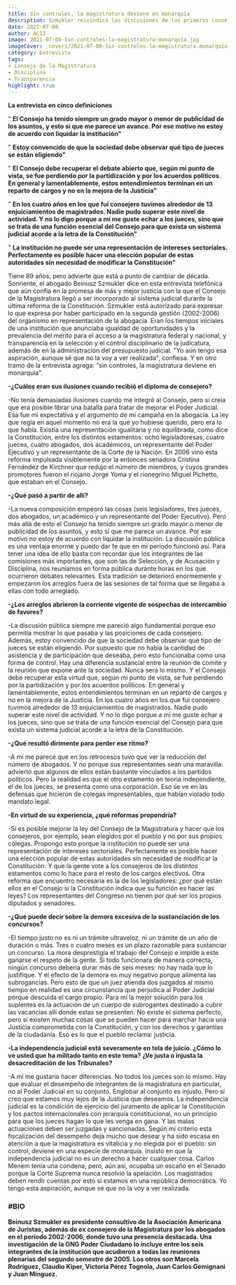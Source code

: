 ```yaml
---
title: Sin controles, la magistratura deviene en monarquía
description: Szmukler reivindicó las discusiones de los primeros consejeros
date: 2021-07-08
author: ACIJ
image: 2021-07-08-Sin-controles-la-magistratura-monarquía.jpg
imageCover:  covers/2021-07-08-Sin-controles-la-magistratura-monarquía.jpg
category: Entrevista
tags:
- Consejo de la Magistratura
- Disciplina
- Transparencia
highlight: true
---
```





**La entrevista en cinco definiciones**

&quot; **El Consejo ha tenido siempre un grado mayor o menor de publicidad de los asuntos, y esto sí que me parece un avance. Por ese motivo no estoy de acuerdo con liquidar la institución&quot;**

&quot; **Estoy convencido de que la sociedad debe observar qué tipo de jueces se están eligiendo&quot;**

&quot; **El Consejo debe recuperar el debate abierto que, según mi punto de vista, se fue perdiendo por la partidización y por los acuerdos políticos. En general y lamentablemente, estos entendimientos terminan en un reparto de cargos y no en la mejora de la Justicia&quot;**

&quot; **En los cuatro años en los que fui consejero tuvimos alrededor de 13 enjuiciamientos de magistrados. Nadie pudo superar este nivel de actividad. Y no lo digo porque a mí me guste echar a los jueces, sino que se trata de una función esencial del Consejo para que exista un sistema judicial acorde a la letra de la Constitución&quot;**

&quot; **La institución no puede ser una representación de intereses sectoriales. Perfectamente es posible hacer una elección popular de estas autoridades sin necesidad de modificar la Constitución&quot;**

Tiene 89 años, pero advierte que está a punto de cambiar de década. Sonriente, el abogado Beinusz Szmukler dice en esta entrevista telefónica que aún confía en la promesa de más y mejor justicia con la que el Consejo de la Magistratura llegó a ser incorporado al sistema judicial durante la última reforma de la Constitución. Szmukler está autorizado para expresar lo que expresa por haber participado en la segunda gestión (2002-2006) del organismo en representación de la abogacía. Eran los tiempos iniciales de una institución que anunciaba igualdad de oportunidades y la prevalencia del mérito para el acceso a la magistratura federal y nacional, y transparencia en la selección y el control disciplinario de la judicatura, además de en la administración del presupuesto judicial. &quot;Yo aún tengo esa aspiración, aunque sé que no la voy a ver realizada&quot;, confiesa. Y en otro tramo de la entrevista agrega: &quot;sin controles, la magistratura deviene en monarquía&quot;.

**-¿Cuáles eran sus ilusiones cuando recibió el diploma de consejero?**

-No tenía demasiadas ilusiones cuando me integré al Consejo, pero sí creía que era posible librar una batalla para tratar de mejorar el Poder Judicial. Esa fue mi expectativa y el argumento de mi campaña en la abogacía. La ley que regía en aquel momento no era la que yo hubiese querido, pero era lo que había. Existía una representación igualitaria y no equilibrada, como dice la Constitución, entre los distintos estamentos: ocho legisladoresas, cuatro jueces, cuatro abogados, dos académicos, un representante del Poder Ejecutivo y un representante de la Corte de la Nación. En 2006 vino esta reforma impulsada visiblemente por la entonces senadora Cristina Fernández de Kirchner que redujo el número de miembros, y cuyos grandes promotores fueron el riojano Jorge Yoma y el rionegrino Miguel Pichetto, que estaban en el Consejo.

**-¿Qué pasó a partir de allí?**

-La nueva composición empeoró las cosas (seis legisladores, tres jueces, dos abogados, un académico y un representante del Poder Ejecutivo). Pero más allá de esto el Consejo ha tenido siempre un grado mayor o menor de publicidad de los asuntos, y esto sí que me parece un avance. Por ese motivo no estoy de acuerdo con liquidar la institución. La discusión pública es una ventaja enorme y puedo dar fe que en mi período funcionó así. Para tener una idea de ello basta con recordar que los integrantes de las comisiones más importantes, que son las de Selección, y de Acusación y Disciplina, nos reuníamos en forma pública durante horas en los que ocurrieron debates relevantes. Esta tradición se deterioró enormemente y empezaron los arreglos fuera de las sesiones de tal forma que se llegaba a ellas con todo arreglado.

**-¿Los arreglos abrieron la corriente vigente de sospechas de intercambio de favores?**

-La discusión pública siempre me pareció algo fundamental porque eso permitía mostrar lo que pasaba y las posiciones de cada consejero. Además, estoy convencido de que la sociedad debe observar qué tipo de jueces se están eligiendo. Por supuesto que no había la cantidad de asistencia y de participación que deseaba, pero esto funcionaba como una forma de control. Hay una diferencia sustancial entre la reunión de comité y la reunión que expone ante la sociedad. Nunca será lo mismo. Y el Consejo debe recuperar esta virtud que, según mi punto de vista, se fue perdiendo por la partidización y por los acuerdos políticos. En general y lamentablemente, estos entendimientos terminan en un reparto de cargos y no en la mejora de la Justicia. En los cuatro años en los que fui consejero tuvimos alrededor de 13 enjuiciamientos de magistrados. Nadie pudo superar este nivel de actividad. Y no lo digo porque a mí me guste echar a los jueces, sino que se trata de una función esencial del Consejo para que exista un sistema judicial acorde a la letra de la Constitución.

**-¿Qué resultó dirimente para perder ese ritmo?**

-A mí me parece que en los retrocesos tuvo que ver la reducción del número de abogados. Y no porque sus representantes sean una maravilla: advierto que algunos de ellos están bastante vinculados a los partidos políticos. Pero la realidad es que el otro estamento en teoría independiente, el de los jueces, se presenta como una corporación. Eso se ve en las defensas que hicieron de colegas impresentables, que habían violado todo mandato legal.

**-En virtud de su experiencia, ¿qué reformas propondría?**

-Sí es posible mejorar la ley del Consejo de la Magistratura y hacer que los consejeros, por ejemplo, sean elegidos por el pueblo y no por sus propios colegas. Propongo esto porque la institución no puede ser una representación de intereses sectoriales. Perfectamente es posible hacer una elección popular de estas autoridades sin necesidad de modificar la Constitución. Y que la gente vote a los consejeros de los distintos estamentos como lo hace para el resto de los cargos electivos. Otra reforma que encuentro necesaria es la de los legisladores: ¿por qué están ellos en el Consejo si la Constitución indica que su función es hacer las leyes? Los representantes del Congreso no tienen por qué ser los propios diputados y senadores.

**-¿Qué puede decir sobre la demora excesiva de la sustanciación de los concursos?**

-El tiempo justo no es ni un trámite ultraveloz, ni un trámite de un año de duración o más. Tres o cuatro meses es un plazo razonable para sustanciar un concurso. La mora desprestigia el trabajo del Consejo e impide a este ganarse el respeto de la gente. Si todo funcionara de manera correcta, ningún concurso debería durar más de seis meses: no hay nada que lo justifique. Y el efecto de la demora es muy negativo porque alimenta las subrogancias. Pero esto de que un juez atienda dos juzgados al mismo tiempo en realidad es una circunstancia que perjudica al Poder Judicial porque descuida el cargo propio. Para mí la mejor solución para los suplentes es la actuación de un cuerpo de subrogantes destinado a cubrir las vacancias allí donde estas se presenten. No existe el sistema perfecto, pero sí existen muchas cosas que se pueden hacer para marchar hacia una Justicia comprometida con la Constitución, y con los derechos y garantías de la ciudadanía. Eso es lo que el pueblo reclama: justicia.

**-La independencia judicial está severamente en tela de juicio. ¿Cómo lo ve usted que ha militado tanto en este tema? ¿Ve justa o injusta la desacreditación de los Tribunales?**

-A mí me gustaría hacer diferencias. No todos los jueces son lo mismo. Hay que evaluar el desempeño de integrantes de la magistratura en particular, no al Poder Judicial en su conjunto. Englobar al conjunto es injusto. Pero sí creo que estamos muy lejos de la Justicia que deseamos. La independencia judicial es la condición de ejercicio del juramento de aplicar la Constitución y los pactos internacionales con jerarquía constitucional, no un principio para que los jueces hagan lo que les venga en gana. Y las malas actuaciones deben ser juzgadas y sancionadas. Según mi criterio esta fiscalización del desempeño deja mucho que desear y ha sido escasa en atención a que la magistratura es vitalicia y no elegida por el pueblo: sin control, deviene en una especie de monarquía. Insisto en que la independencia judicial no es un derecho a hacer cualquier cosa. Carlos Menem tenía una condena, pero, aún así, ocupaba un escaño en el Senado porque la Corte Suprema nunca resolvió la apelación. Los magistrados deben rendir cuentas por esto si estamos en una república democrática. Yo tengo esta aspiración, aunque sé que no la voy a ver realizada.

### #BIO

**Beinusz Szmukler es presidente consultivo de la Asociación Americana de Juristas, además de ex consejero de la Magistratura por los abogados en el período 2002-2006, donde tuvo una presencia destacada. Una investigación de la ONG Poder Ciudadano lo incluye entre los seis integrantes de la institución que acudieron a todas las reuniones plenarias del segundo semestre de 2005. Los otros son Marcela Rodríguez, Claudio Kiper, Victoria Pérez Tognola, Juan Carlos Gemignani y Juan Mínguez.**